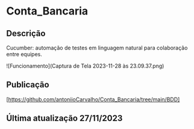 # Conta_Bancaria

## Descrição
Cucumber: automação de testes em linguagem natural para colaboração entre equipes.

![Funcionamento](Captura de Tela 2023-11-28 às 23.09.37.png)

## Publicação
[https://github.com/antoniioCarvalho/Conta_Bancaria/tree/main/BDD]

## Última atualização 27/11/2023
